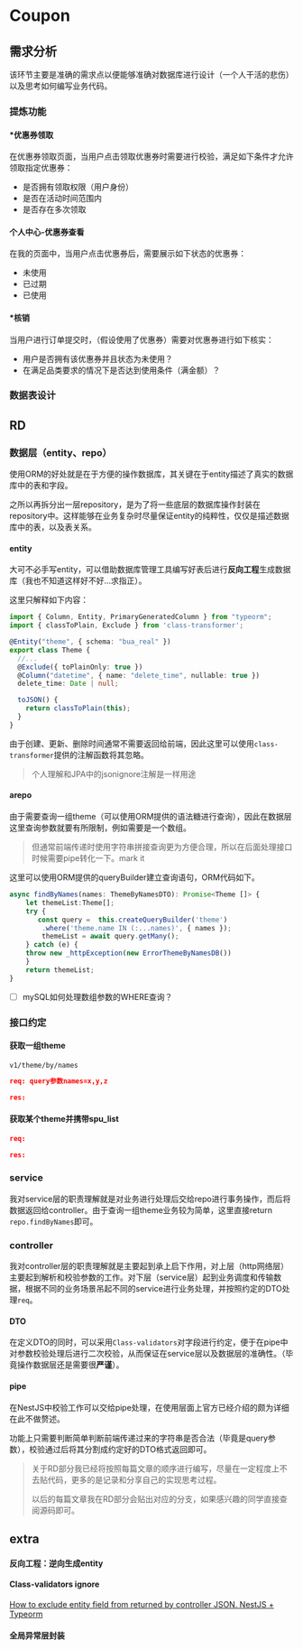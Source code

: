 # Coupon

## 需求分析

该环节主要是准确的需求点以便能够准确对数据库进行设计（一个人干活的悲伤）以及思考如何编写业务代码。

### 提炼功能

#### *优惠券领取

在优惠券领取页面，当用户点击领取优惠券时需要进行校验，满足如下条件才允许领取指定优惠券：

- 是否拥有领取权限（用户身份）
- 是否在活动时间范围内
- 是否存在多次领取

#### 个人中心-优惠券查看

在我的页面中，当用户点击优惠券后，需要展示如下状态的优惠券：

- 未使用
- 已过期
- 已使用

#### *核销

当用户进行订单提交时，（假设使用了优惠券）需要对优惠券进行如下核实：

- 用户是否拥有该优惠券并且状态为未使用？
- 在满足品类要求的情况下是否达到使用条件（满金额）？

### 数据表设计



## RD

### 数据层（entity、repo）

使用ORM的好处就是在于方便的操作数据库，其关键在于entity描述了真实的数据库中的表和字段。

之所以再拆分出一层repository，是为了将一些底层的数据库操作封装在repository中。这样能够在业务复杂时尽量保证entity的纯粹性，仅仅是描述数据库中的表，以及表关系。

#### entity

大可不必手写entity，可以借助数据库管理工具编写好表后进行**反向工程**生成数据库（我也不知道这样好不好...求指正）。

这里只解释如下内容：

```typescript
import { Column, Entity, PrimaryGeneratedColumn } from "typeorm";
import { classToPlain, Exclude } from 'class-transformer';

@Entity("theme", { schema: "bua_real" })
export class Theme {
  //...
  @Exclude({ toPlainOnly: true })
  @Column("datetime", { name: "delete_time", nullable: true })
  delete_time: Date | null;

  toJSON() {
    return classToPlain(this);
  }
}

```

由于创建、更新、删除时间通常不需要返回给前端，因此这里可以使用`class-transformer`提供的注解函数将其忽略。

> 个人理解和JPA中的jsonignore注解是一样用途

#### arepo

由于需要查询一组theme（可以使用ORM提供的语法糖进行查询），因此在数据层这里查询参数就要有所限制，例如需要是一个数组。

> 但通常前端传递时使用字符串拼接查询更为方便合理，所以在后面处理接口时候需要pipe转化一下。mark it

这里可以使用ORM提供的queryBuilder建立查询语句，ORM代码如下。

```typescript
async findByNames(names: ThemeByNamesDTO): Promise<Theme []> {
    let themeList:Theme[];
    try {
       const query =  this.createQueryBuilder('theme')
        .where('theme.name IN (:...names)', { names });
        themeList = await query.getMany();
    } catch (e) {
    throw new _httpException(new ErrorThemeByNamesDB())
    }
    return themeList;
}
```

- [ ] mySQL如何处理数组参数的WHERE查询？

### 接口约定

#### 获取一组theme

`v1/theme/by/names`

```json
req: query参数names=x,y,z

res:

```

#### 获取某个theme并携带spu_list

```json
req:

res:

```

### service

我对service层的职责理解就是对业务进行处理后交给repo进行事务操作，而后将数据返回给controller。由于查询一组theme业务较为简单，这里直接return `repo.findByNames`即可。

### controller

我对controller层的职责理解就是主要起到承上启下作用，对上层（http网络层）主要起到解析和校验参数的工作。对下层（service层）起到业务调度和传输数据，根据不同的业务场景吊起不同的service进行业务处理，并按照约定的DTO处理`req`。

#### DTO

在定义DTO的同时，可以采用`Class-validators`对字段进行约定，便于在pipe中对参数校验处理后进行二次校验，从而保证在service层以及数据层的准确性。（毕竟操作数据层还是需要很**严谨**）。

#### pipe

在NestJS中校验工作可以交给pipe处理，在使用层面上官方已经介绍的颇为详细在此不做赘述。

功能上只需要判断简单判断前端传递过来的字符串是否合法（毕竟是query参数），校验通过后将其分割成约定好的DTO格式返回即可。

> 关于RD部分我已经将按照每篇文章的顺序进行编写，尽量在一定程度上不去贴代码，更多的是记录和分享自己的实现思考过程。
>
> 以后的每篇文章我在RD部分会贴出对应的分支，如果感兴趣的同学直接查阅源码即可。



## extra

#### 反向工程：逆向生成entity

#### Class-validators ignore

[How to exclude entity field from returned by controller JSON. NestJS + Typeorm](https://stackoverflow.com/questions/50360101/how-to-exclude-entity-field-from-returned-by-controller-json-nestjs-typeorm)


#### 全局异常层封装